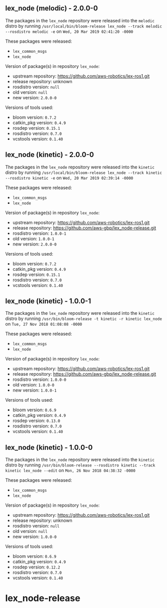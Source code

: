 ## lex_node (melodic) - 2.0.0-0

The packages in the `lex_node` repository were released into the `melodic` distro by running `/usr/local/bin/bloom-release lex_node --track melodic --rosdistro melodic -e` on `Wed, 20 Mar 2019 02:41:20 -0000`

These packages were released:
- `lex_common_msgs`
- `lex_node`

Version of package(s) in repository `lex_node`:

- upstream repository: https://github.com/aws-robotics/lex-ros1.git
- release repository: unknown
- rosdistro version: `null`
- old version: `null`
- new version: `2.0.0-0`

Versions of tools used:

- bloom version: `0.7.2`
- catkin_pkg version: `0.4.9`
- rosdep version: `0.15.1`
- rosdistro version: `0.7.0`
- vcstools version: `0.1.40`


## lex_node (kinetic) - 2.0.0-0

The packages in the `lex_node` repository were released into the `kinetic` distro by running `/usr/local/bin/bloom-release lex_node --track kinetic --rosdistro kinetic -e` on `Wed, 20 Mar 2019 02:39:14 -0000`

These packages were released:
- `lex_common_msgs`
- `lex_node`

Version of package(s) in repository `lex_node`:

- upstream repository: https://github.com/aws-robotics/lex-ros1.git
- release repository: https://github.com/aws-gbp/lex_node-release.git
- rosdistro version: `1.0.0-1`
- old version: `1.0.0-1`
- new version: `2.0.0-0`

Versions of tools used:

- bloom version: `0.7.2`
- catkin_pkg version: `0.4.9`
- rosdep version: `0.15.1`
- rosdistro version: `0.7.0`
- vcstools version: `0.1.40`


## lex_node (kinetic) - 1.0.0-1

The packages in the `lex_node` repository were released into the `kinetic` distro by running `/usr/bin/bloom-release -t kinetic -r kinetic lex_node` on `Tue, 27 Nov 2018 01:08:08 -0000`

These packages were released:
- `lex_common_msgs`
- `lex_node`

Version of package(s) in repository `lex_node`:

- upstream repository: https://github.com/aws-robotics/lex-ros1.git
- release repository: https://github.com/aws-gbp/lex_node-release.git
- rosdistro version: `1.0.0-0`
- old version: `1.0.0-0`
- new version: `1.0.0-1`

Versions of tools used:

- bloom version: `0.6.9`
- catkin_pkg version: `0.4.9`
- rosdep version: `0.13.0`
- rosdistro version: `0.7.0`
- vcstools version: `0.1.40`


## lex_node (kinetic) - 1.0.0-0

The packages in the `lex_node` repository were released into the `kinetic` distro by running `/usr/bin/bloom-release --rosdistro kinetic --track kinetic lex_node --edit` on `Mon, 26 Nov 2018 04:38:32 -0000`

These packages were released:
- `lex_common_msgs`
- `lex_node`

Version of package(s) in repository `lex_node`:

- upstream repository: https://github.com/aws-robotics/lex-ros1.git
- release repository: unknown
- rosdistro version: `null`
- old version: `null`
- new version: `1.0.0-0`

Versions of tools used:

- bloom version: `0.6.9`
- catkin_pkg version: `0.4.9`
- rosdep version: `0.12.2`
- rosdistro version: `0.7.0`
- vcstools version: `0.1.40`


# lex_node-release